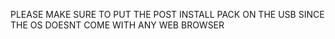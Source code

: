 PLEASE MAKE SURE TO PUT THE POST INSTALL PACK ON THE USB SINCE THE OS DOESNT COME WITH ANY WEB BROWSER
